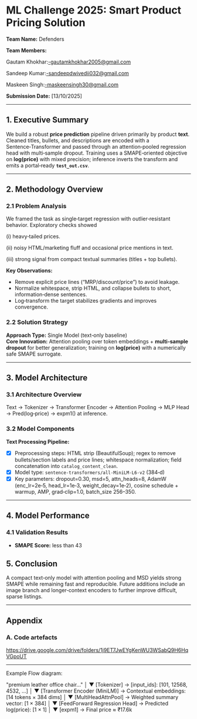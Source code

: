 
# ML Challenge 2025: Smart Product Pricing Solution

**Team Name:** Defenders

**Team Members:** 

Gautam Khokhar:-gautamkhokhar2005@gmail.com

Sandeep Kumar:-sandeepdwivedii032@gmail.com 

Maskeen Singh:-maskeensingh30@gmail.com

**Submission Date:** [13/10/2025]

---

## 1. Executive Summary
We build a robust **price prediction** pipeline driven primarily by product **text**. Cleaned titles, bullets, and descriptions are encoded with a Sentence‑Transformer and passed through an attention‑pooled regression head with multi‑sample dropout. Training uses a SMAPE‑oriented objective on **log(price)** with mixed precision; inference inverts the transform and emits a portal‑ready **`test_out.csv`**.

---

## 2. Methodology Overview

### 2.1 Problem Analysis
We framed the task as single‑target regression with outlier‑resistant behavior. Exploratory checks showed 

(i) heavy‑tailed prices.

 (ii) noisy HTML/marketing fluff and occasional price mentions in text.

 (iii) strong signal from compact textual summaries (titles + top bullets).

**Key Observations:**
- Remove explicit price lines (“MRP/discount/price”) to avoid leakage.
- Normalize whitespace, strip HTML, and collapse bullets to short, information‑dense sentences.
- Log‑transform the target stabilizes gradients and improves convergence.

### 2.2 Solution Strategy
**Approach Type:** Single Model (text‑only baseline)  
**Core Innovation:** Attention pooling over token embeddings + **multi‑sample dropout** for better generalization; training on **log(price)** with a numerically safe SMAPE surrogate.

---

## 3. Model Architecture

### 3.1 Architecture Overview
Text → Tokenizer → Transformer Encoder → Attention Pooling → MLP Head → Pred(log‑price) → expm1() at inference.

### 3.2 Model Components

**Text Processing Pipeline:**
- [x] Preprocessing steps: HTML strip (BeautifulSoup); regex to remove bullets/section labels and price lines; whitespace normalization; field concatenation into `catalog_content_clean`.
- [x] Model type: `sentence-transformers/all-MiniLM-L6-v2` (384‑d)
- [x] Key parameters: dropout=0.30, msd=5, attn_heads=8, AdamW (enc_lr=2e‑5, head_lr=1e‑3, weight_decay=1e‑2), cosine schedule + warmup, AMP, grad‑clip=1.0, batch_size 256–350.

---

## 4. Model Performance

### 4.1 Validation Results
- **SMAPE Score:** less than 43


## 5. Conclusion
A compact text‑only model with attention pooling and MSD yields strong SMAPE while remaining fast and reproducible. Future additions include an image branch and longer‑context encoders to further improve difficult, sparse listings.

---

## Appendix

### A. Code artefacts
https://drive.google.com/drive/folders/1j9ET7JwEYgKenWU3WSabQ9H6HqVGpoUT

--------------------------------------------------------------------------------------------------------------------------------------------------------------------------------------------------------------------------
Example Flow diagram:

"premium leather office chair..."
        │
        ▼
[Tokenizer]
→ [input_ids]: [101, 12568, 4532, ...]
        │
        ▼
[Transformer Encoder (MiniLM)]
→ Contextual embeddings: [14 tokens × 384 dims]
        │
        ▼
[MultiHeadAttnPool]
→ Weighted summary vector: [1 × 384]
        │
        ▼
[FeedForward Regression Head]
→ Predicted log(price): [1 × 1]
        │
        ▼
[expm1]
→ Final price ≈ ₹17.6k


